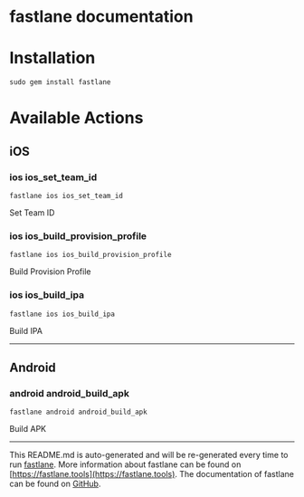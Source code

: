 fastlane documentation
================
# Installation
```
sudo gem install fastlane
```
# Available Actions
## iOS
### ios ios_set_team_id
```
fastlane ios ios_set_team_id
```
Set Team ID
### ios ios_build_provision_profile
```
fastlane ios ios_build_provision_profile
```
Build Provision Profile
### ios ios_build_ipa
```
fastlane ios ios_build_ipa
```
Build IPA

----

## Android
### android android_build_apk
```
fastlane android android_build_apk
```
Build APK

----

This README.md is auto-generated and will be re-generated every time to run [fastlane](https://fastlane.tools).
More information about fastlane can be found on [https://fastlane.tools](https://fastlane.tools).
The documentation of fastlane can be found on [GitHub](https://github.com/fastlane/fastlane/tree/master/fastlane).